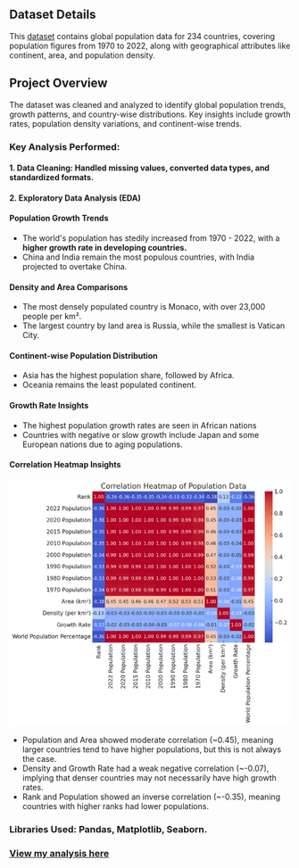 ## Dataset Details  
This [dataset](https://github.com/Debraj-Bora/Python-Portfolio/blob/main/World%20Population/world_population.csv) contains global population data for 234 countries, covering population figures from 1970 to 2022, along with geographical attributes like continent, area, and population density.  

## Project Overview  
The dataset was cleaned and analyzed to identify global population trends, growth patterns, and country-wise distributions. Key insights include growth rates, population density variations, and continent-wise trends.  

### **Key Analysis Performed:**  
#### **1. Data Cleaning:** Handled missing values, converted data types, and standardized formats.  
#### **2. Exploratory Data Analysis (EDA)**  
#### **Population Growth Trends**
- The world's population has stedily increased from 1970 - 2022, with a **higher growth rate in developing countries.**
- China and India remain the most populous countries, with India projected to overtake China.
#### **Density and Area Comparisons**
- The most densely populated country is Monaco, with over 23,000 people per km².
- The largest country by land area is Russia, while the smallest is Vatican City.
#### **Continent-wise Population Distribution**
- Asia has the highest population share, followed by Africa.
- Oceania remains the least populated continent.
#### **Growth Rate Insights**
- The highest population growth rates are seen in African nations
- Countries with negative or slow growth include Japan and some European nations due to aging populations.
#### **Correlation Heatmap Insights**
![plot](https://github.com/Debraj-Bora/Python-Portfolio/blob/main/World%20Population/heatmap.png)
- Population and Area showed moderate correlation (~0.45), meaning larger countries tend to have higher populations, but this is not always the case.
- Density and Growth Rate had a weak negative correlation (~-0.07), implying that denser countries may not necessarily have high growth rates.
- Rank and Population showed an inverse correlation (~-0.35), meaning countries with higher ranks had lower populations.
### **Libraries Used:** Pandas, Matplotlib, Seaborn.
### **[View my analysis here](https://github.com/Debraj-Bora/Python-Portfolio/blob/main/World%20Population/world_population_EDA.ipynb)**
